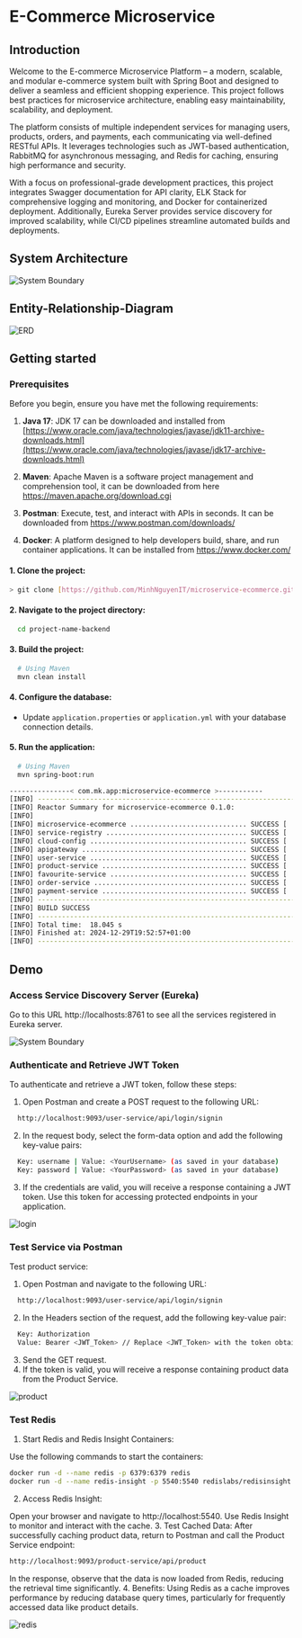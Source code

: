 # E-Commerce Microservice
## Introduction
Welcome to the E-commerce Microservice Platform – a modern, scalable, and modular e-commerce system built with Spring Boot and designed to deliver a seamless and efficient shopping experience. This project follows best practices for microservice architecture, enabling easy maintainability, scalability, and deployment.

The platform consists of multiple independent services for managing users, products, orders, and payments, each communicating via well-defined RESTful APIs. It leverages technologies such as JWT-based authentication, RabbitMQ for asynchronous messaging, and Redis for caching, ensuring high performance and security.

With a focus on professional-grade development practices, this project integrates Swagger documentation for API clarity, ELK Stack for comprehensive logging and monitoring, and Docker for containerized deployment. Additionally, Eureka Server provides service discovery for improved scalability, while CI/CD pipelines streamline automated builds and deployments.


## System Architecture

![System Boundary](img/system-architecture.drawio.png)

## Entity-Relationship-Diagram
![ERD](img/ERD.png)

## Getting started
### Prerequisites

Before you begin, ensure you have met the following requirements:

1. **Java 17**: JDK 17 can be downloaded and installed from [https://www.oracle.com/java/technologies/javase/jdk11-archive-downloads.html](https://www.oracle.com/java/technologies/javase/jdk17-archive-downloads.html)

1. **Maven**: Apache Maven is a software project management and comprehension tool, it can be downloaded from here https://maven.apache.org/download.cgi

1. **Postman**: Execute, test, and interact with APIs in seconds. It can be downloaded from https://www.postman.com/downloads/

1. **Docker**:  A platform designed to help developers build, share, and run container applications. It can be installed from https://www.docker.com/

#### 1. Clone the project:

```bash
> git clone [https://github.com/MinhNguyenIT/microservice-ecommerce.git]
```

#### 2. Navigate to the project directory:

```bash
  cd project-name-backend
```

#### 3. Build the project:

```bash
  # Using Maven
  mvn clean install 
```

#### 4. Configure the database:

- Update `application.properties` or `application.yml` with your database connection details.

#### 5. Run the application:

```bash
  # Using Maven
  mvn spring-boot:run
```

```bash
---------------< com.mk.app:microservice-ecommerce >-----------
[INFO] ------------------------------------------------------------------------
[INFO] Reactor Summary for microservice-ecommerce 0.1.0:
[INFO] 
[INFO] microservice-ecommerce ............................. SUCCESS [  0.548 s]
[INFO] service-registry ................................... SUCCESS [  3.126 s]
[INFO] cloud-config ....................................... SUCCESS [  1.595 s]
[INFO] apigateway ......................................... SUCCESS [  1.697 s]
[INFO] user-service ....................................... SUCCESS [  2.546 s]
[INFO] product-service .................................... SUCCESS [  2.214 s]
[INFO] favourite-service .................................. SUCCESS [  2.072 s]
[INFO] order-service ...................................... SUCCESS [  2.241 s]
[INFO] payment-service .................................... SUCCESS [  2.006 s]
[INFO] ------------------------------------------------------------------------
[INFO] BUILD SUCCESS
[INFO] ------------------------------------------------------------------------
[INFO] Total time:  18.045 s
[INFO] Finished at: 2024-12-29T19:52:57+01:00
[INFO] ------------------------------------------------------------------------
```


## Demo
### Access Service Discovery Server (Eureka)
Go to this URL http://localhosts:8761 to see all the services registered in Eureka server.

![System Boundary](img/eureka.png)

### Authenticate and Retrieve JWT Token
To authenticate and retrieve a JWT token, follow these steps:
1. Open Postman and create a POST request to the following URL:
```bash
  http://localhost:9093/user-service/api/login/signin   
```
2. In the request body, select the form-data option and add the following key-value pairs:
```bash
  Key: username | Value: <YourUsername> (as saved in your database)
  Key: password | Value: <YourPassword> (as saved in your database)
```
3. If the credentials are valid, you will receive a response containing a JWT token. Use this token for accessing protected endpoints in your application.
   
![login](img/login-img.png)

### Test Service via Postman
Test product service:
1. Open Postman and navigate to the following URL:
```bash
  http://localhost:9093/user-service/api/login/signin  
```
2. In the Headers section of the request, add the following key-value pair:
```bash
  Key: Authorization
  Value: Bearer <JWT_Token> // Replace <JWT_Token> with the token obtained from the login process
```
3. Send the GET request.
4. If the token is valid, you will receive a response containing product data from the Product Service.

![product](img/producttest.png)

### Test Redis
1. Start Redis and Redis Insight Containers:
   
Use the following commands to start the containers:
```bash
docker run -d --name redis -p 6379:6379 redis
docker run -d --name redis-insight -p 5540:5540 redislabs/redisinsight
```
2. Access Redis Insight:
   
Open your browser and navigate to http://localhost:5540. Use Redis Insight to monitor and interact with the cache.
3. Test Cached Data:
After successfully caching product data, return to Postman and call the Product Service endpoint:
```bash
http://localhost:9093/product-service/api/product
```
In the response, observe that the data is now loaded from Redis, reducing the retrieval time significantly.
4. Benefits:
Using Redis as a cache improves performance by reducing database query times, particularly for frequently accessed data like product details.

![redis](img/redistest.png)

   
